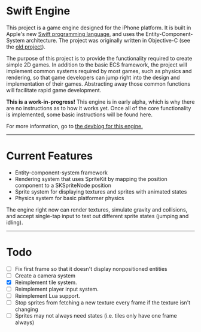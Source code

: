 Swift Engine
===

This project is a game engine designed for the iPhone platform. It is built in Apple's new [Swift programming language](https://developer.apple.com/swift/), and uses the Entity-Component-System architecture. The project was originally written in Objective-C (see the [old project](https://github.com/thelukester92/ecs-engine-for-iphone/)).

The purpose of this project is to provide the functionality required to create simple 2D games. In addition to the basic ECS framework, the project will implement common systems required by most games, such as physics and rendering, so that game developers can jump right into the design and implementation of their games. Abstracting away those common functions will facilitate rapid game development.

**This is a work-in-progress!** This engine is in early alpha, which is why there are no instructions as to how it works yet. Once all of the core functionality is implemented, some basic instructions will be found here.

For more information, go to [the devblog for this engine.](http://devblog.lukesterwebdesign.com/)

***

# Current Features

* Entity-component-system framework
* Rendering system that uses SpriteKit by mapping the position component to a SKSpriteNode position
* Sprite system for displaying textures and sprites with animated states
* Physics system for basic platformer physics

The engine right now can render textures, simulate gravity and collisions, and accept single-tap input to test out different sprite states (jumping and idling).

***

# Todo

* [ ] Fix first frame so that it doesn't display nonpositioned entities
* [ ] Create a camera system
* [x] Reimplement tile system.
* [ ] Reimplement player input system.
* [ ] Reimplement Lua support.
* [ ] Stop sprites from fetching a new texture every frame if the texture isn't changing
* [ ] Sprites may not always need states (i.e. tiles only have one frame always)